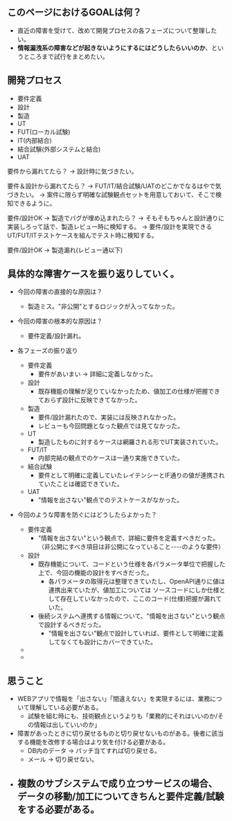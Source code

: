 ## このページにおけるGOALは何？
- 直近の障害を受けて、改めて開発プロセスの各フェーズについて整理したい。
- **情報漏洩系の障害などが起きないようにするにはどうしたらいいのか**、というところまで試行をまとめたい。

## 開発プロセス
- 要件定義
- 設計
- 製造
- UT
- FUT(ローカル試験)
- IT(内部結合)
- 結合試験(外部システムと結合)
- UAT

要件から漏れてたら？
→ 設計時に気づきたい。

要件＆設計から漏れてたら？
→ FUT/IT/結合試験/UATのどこかでなるはやで気づきたい。
→ 案件に限らず明確な試験観点セットを用意しておいて、そこで検知できるように。

要件/設計OK → 製造でバグが埋め込まれたら？
→ そもそもちゃんと設計通りに実装しろって話で、製造レビュー時に検知する。
→ 要件/設計を実現できるUT/FUT/ITテストケースを組んでテスト時に検知する。

要件/設計OK → 製造漏れ(レビュー通以下)


## 具体的な障害ケースを振り返りしていく。
- 今回の障害の直接的な原因は？
  - 製造ミス。"非公開"とするロジックが入ってなかった。
- 今回の障害の根本的な原因は？
  - 要件定義/設計漏れ。
- 各フェーズの振り返り
  - 要件定義
    - 要件があいまい -> 詳細に定義しなかった。
  - 設計
    - 既存機能の理解が足りていなかったため、値加工の仕様が把握できておらず設計に反映できてなかった。
  - 製造
    - 要件/設計漏れたので、実装には反映されなかった。
    - レビューも今回問題となった観点では見てなかった。
  - UT
    - 製造したものに対するケースは網羅される形でUT実装されていた。
  - FUT/IT
    - 内部完結の観点でのケースは一通り実施できていた。
  - 結合試験
    - 要件として明確に定義していたレイテンシーとIF通りの値が連携されていたことは確認できていた。
  - UAT
    - "情報を出さない"観点でのテストケースがなかった。

- 今回のような障害を防ぐにはどうしたらよかった？
  - 要件定義
    - "情報を出さない"という観点で、詳細に要件を定義すべきだった。
      （非公開にすべき項目は非公開になっていること----のような要件）
  - 設計
    - 既存機能について、コードという仕様を各パラメータ単位で把握した上で、今回の機能の設計をすべきだった。
      - 各パラメータの取得元は整理できていたし、OpenAPI通りに値は連携出来ていたが、値加工については
        ソースコードにしか仕様として存在していなかったので、ここのコード(仕様)把握が漏れていた。
    - 後続システムへ連携する情報について、"情報を出さない"という観点で設計するべきだった。
      - "情報を出さない"観点で設計していれば、要件として明確に定義してなくても設計にカバーできていた。
  - 
  - 

## 思うこと
- WEBアプリで情報を「出さない」「間違えない」を実現するには、業務について理解している必要がある。
  - 試験を組む時にも、技術観点というよりも「業務的にそれはいいのか/その情報は出していいのか」
- 障害があったときに切り戻せるものと切り戻せないものがある。後者に該当する機能を改修する場合はより気を付ける必要がある。
  - DB内のデータ → パッチ当てすれば切り戻せる。
  - メール → 切り戻せない。
- 複数のサブシステムで成り立つサービスの場合、データの移動/加工についてきちんと要件定義/試験をする必要がある。
  - 
